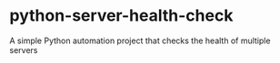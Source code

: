 # python-server-health-check
A simple Python automation project that checks the health of multiple servers
